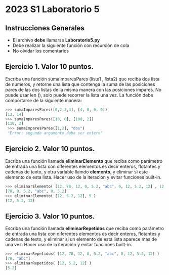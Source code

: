 # 2023 S1 Laboratorio 5

## Instrucciones Generales
- El archivo **debe** llamarse **Laboratorio5.py**
- Debe realizar la siguiente función con recursión de cola
- No olvidar los comentarios


## Ejercicio 1. Valor 10 puntos.
Escriba una función sumaImparesPares (lista1 , lista2) que reciba dos lista de números, y retorne una lista que contenga la suma de las posiciones pares de las dos listas de la misma manera con las posiciones impares. No puede usar len (), solo puede recorrer la lista una vez. La función debe comportarse de la siguiente manera:

```python
>>> sumaImparesPares([0,2,3,4], [4, 8, 6, 0])
[13, 14]
>>> sumaImparesPares([10, 0], [100, 2])
[110, 2]
 >>> sumaImparesPares([1,2], "dos")
 "Error: segundo argumento debe ser entero"
 ```

## Ejercicio 2. Valor 10 puntos.
Escriba una función llamada **eliminarElemento** que reciba como parámetro de entrada una lista con diferentes elementos es decir enteros, flotantes y cadenas de texto, y otra variable llamdo **elemento**, y eliminar si este elemento de esta lista. Hacer uso de la iteración y evitar funciones built-in.

```python
>>> eliminarElemento( [12, 78, 12, 0, 5.2, "abc", 0, 12, 5.2, 12] , 12 )
[78, 0, 5.2, "abc", 0, 5.2]
>>> eliminarElemento( [12, 5.2, 12], 5 )
[12, 5.2, 12]
```
## Ejercicio 3. Valor 10 puntos.
Escriba una función llamada **eliminarRepetidos** que reciba como parámetro de entrada una lista con diferentes elementos es decir enteros, flotantes y cadenas de texto, y eliminar si un elemento de esta lista aparece más de una vez. Hacer uso de la iteración y evitar funciones built-in.

```python
>>> eliminarRepetidos( [12, 78, 12, 0, 5.2, "abc", 0, 12, 5.2, 12] )
[78, "abc"]
>>> eliminarRepetidos( [12, 5.2, 12] )
[5.2]
```
